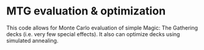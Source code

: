 # MTG evaluation & optimization

This code allows for Monte Carlo evaluation of simple Magic: The Gathering decks (i.e. very few special effects). It also can optimize decks using simulated annealing.
